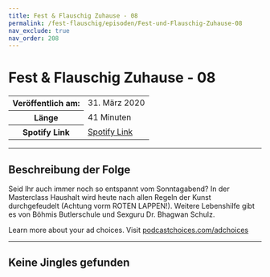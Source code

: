 ```yaml
---
title: Fest & Flauschig Zuhause - 08
permalink: /fest-flauschig/episoden/Fest-und-Flauschig-Zuhause-08
nav_exclude: true
nav_order: 208
---
```


# Fest & Flauschig Zuhause - 08
<table class="resp-table dcf-table dcf-table-responsive dcf-table-bordered dcf-table-striped dcf-w-100%">
                    <tbody>
                        <tr>
                            <th scope="row">Veröffentlich am:</th>
                            <td data-label="Veröffentlich am:">31. März 2020</td>
                        </tr>
                        <tr>
                            <th scope="row">Länge </th>
                            <td data-label="Länge ">41 Minuten</td>
                        </tr><tr>
                                <th scope="row">Spotify Link</th>
                                <td data-label="Spotify Link"><a href="https://open.spotify.com/episode/63HIY4lk5Rd2EcKbVXZsbd">Spotify Link</a></td>
                            </tr></tbody>
                </table>

***

## Beschreibung der Folge

<div>
Seid Ihr auch immer noch so entspannt vom Sonntagabend? In der Masterclass Haushalt wird heute nach allen Regeln der Kunst durchgefeudelt (Achtung vorm ROTEN LAPPEN!). Weitere Lebenshilfe gibt es von Böhmis Butlerschule und Sexguru Dr. Bhagwan Schulz.<p> </p><p>Learn more about your ad choices. Visit <a href="https://podcastchoices.com/adchoices">podcastchoices.com/adchoices</a></p>  
</div>

***

## Keine Jingles gefunden